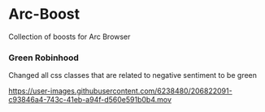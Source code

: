 # Arc-Boost
Collection of boosts for Arc Browser

### Green Robinhood

Changed all css classes that are related to negative sentiment to be green

https://user-images.githubusercontent.com/6238480/206822091-c93846a4-743c-41eb-a94f-d560e591b0b4.mov
